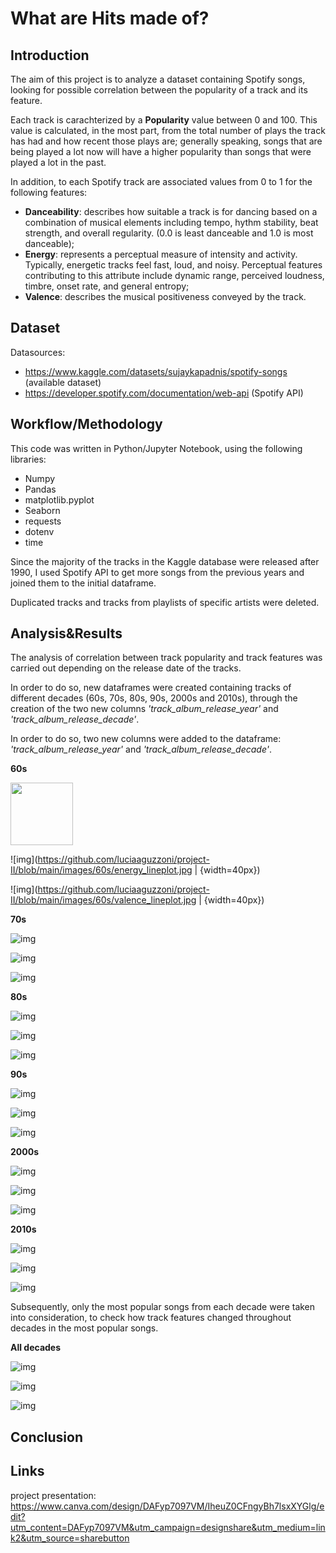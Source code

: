 # What are Hits made of?


## Introduction 
The aim of this project is to analyze a dataset containing Spotify songs, looking for possible correlation between the popularity of a track and its feature.

Each track is carachterized by a **Popularity** value between 0 and 100. This value is calculated, in the most part, from the total number of plays the track has had and how recent those plays are; generally speaking, songs that are being played a lot now will have a higher popularity than songs that were played a lot in the past.

In addition, to each Spotify track are associated values from 0 to 1 for the following features:
- **Danceability**: describes how suitable a track is for dancing based on a combination of musical elements including tempo, hythm stability, beat strength, and overall regularity. (0.0 is least danceable and 1.0 is most danceable);
- **Energy**: represents a perceptual measure of intensity and activity. Typically, energetic tracks feel fast, loud, and noisy. Perceptual features contributing to this attribute include dynamic range, perceived loudness, timbre, onset rate, and general entropy;
- **Valence**: describes the musical positiveness conveyed by the track. 



## Dataset
Datasources: 

- https://www.kaggle.com/datasets/sujaykapadnis/spotify-songs (available dataset)
- https://developer.spotify.com/documentation/web-api (Spotify API)


## Workflow/Methodology 
This code was written in Python/Jupyter Notebook, using the following libraries:
- Numpy
- Pandas
- matplotlib.pyplot
- Seaborn
- requests 
- dotenv
- time

Since the majority of the tracks in the Kaggle database were released after 1990, I used Spotify API to get more songs from the previous years and joined them to the initial dataframe.

Duplicated tracks and tracks from playlists of specific artists were deleted.


## Analysis&Results

The analysis of correlation between track popularity and track features was carried out depending on the release date of the tracks.

In order to do so, new dataframes were created containing tracks of different decades (60s, 70s, 80s, 90s, 2000s and 2010s), through the creation of the two new columns *'track_album_release_year'* and *'track_album_release_decade'*.

In order to do so, two new columns were added to the dataframe: *'track_album_release_year'* and *'track_album_release_decade'*.





**60s**

<img src="https://github.com/luciaaguzzoni/project-II/blob/main/images/60s/danceability_lineplot.jpg" width="100" />

![img](https://github.com/luciaaguzzoni/project-II/blob/main/images/60s/energy_lineplot.jpg | {width=40px})


![img](https://github.com/luciaaguzzoni/project-II/blob/main/images/60s/valence_lineplot.jpg | {width=40px})

**70s**


![img](https://github.com/luciaaguzzoni/project-II/blob/main/images/70s/danceability_lineplot.jpg)


![img](https://github.com/luciaaguzzoni/project-II/blob/main/images/70s/energy_lineplot.jpg)


![img](https://github.com/luciaaguzzoni/project-II/blob/main/images/70s/valence_lineplot.jpg)


**80s**


![img](https://github.com/luciaaguzzoni/project-II/blob/main/images/80s/danceability_lineplot.jpg)


![img](https://github.com/luciaaguzzoni/project-II/blob/main/images/80s/energy_lineplot.jpg)


![img](https://github.com/luciaaguzzoni/project-II/blob/main/images/80s/valence_lineplot.jpg)

**90s**


![img](https://github.com/luciaaguzzoni/project-II/blob/main/images/90s/danceability_lineplot.jpg)


![img](https://github.com/luciaaguzzoni/project-II/blob/main/images/90s/energy_lineplot.jpg)


![img](https://github.com/luciaaguzzoni/project-II/blob/main/images/90s/valence_lineplot.jpg)

**2000s**


![img](https://github.com/luciaaguzzoni/project-II/blob/main/images/2000s/danceability_lineplot.jpg)


![img](https://github.com/luciaaguzzoni/project-II/blob/main/images/2000s/energy_lineplot.jpg)


![img](https://github.com/luciaaguzzoni/project-II/blob/main/images/2000s/valence_lineplot.jpg)

**2010s**


![img](https://github.com/luciaaguzzoni/project-II/blob/main/images/2010s/danceability_lineplot.jpg)


![img](https://github.com/luciaaguzzoni/project-II/blob/main/images/2010s/energy_lineplot.jpg)


![img](https://github.com/luciaaguzzoni/project-II/blob/main/images/2010s/valence_lineplot.jpg)




Subsequently, only the most popular songs from each decade were taken into consideration, to check how track features changed throughout decades in the most popular songs.

**All decades**

![img](https://github.com/luciaaguzzoni/project-II/blob/main/images/all_decades/danceability.jpg)

![img](https://github.com/luciaaguzzoni/project-II/blob/main/images/all_decades/energy.jpg)

![img](https://github.com/luciaaguzzoni/project-II/blob/main/images/all_decades/valence.jpg)



## Conclusion


## Links
project presentation: https://www.canva.com/design/DAFyp7097VM/IheuZ0CFngyBh7lsxXYGlg/edit?utm_content=DAFyp7097VM&utm_campaign=designshare&utm_medium=link2&utm_source=sharebutton
